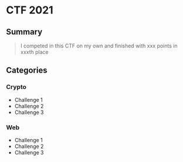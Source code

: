 
# <name> CTF 2021

## Summary
> I competed in this CTF on my own and finished with xxx points in xxxth place

## Categories

### Crypto
* Challenge 1
* Challenge 2
* Challenge 3

### Web
* Challenge 1
* Challenge 2
* Challenge 3
